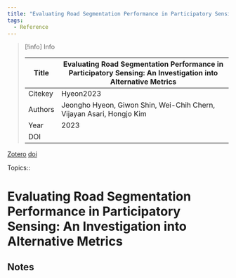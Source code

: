 ```yaml
---
title: "Evaluating Road Segmentation Performance in Participatory Sensing: An Investigation into Alternative Metrics"
tags:
  - Reference
---
```


> [!info] Info
> 
> Title | Evaluating Road Segmentation Performance in Participatory Sensing: An Investigation into Alternative Metrics
>  -- | --
> Citekey | Hyeon2023
> Authors | Jeongho Hyeon, Giwon Shin, Wei-Chih Chern, Vijayan Asari, Hongjo Kim
> Year | 2023
> DOI | 

[Zotero](zotero://select/items/@Hyeon2023) [doi](https://doi.org/)

 Topics:: 

# Evaluating Road Segmentation Performance in Participatory Sensing: An Investigation into Alternative Metrics

## Notes





